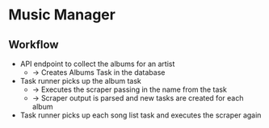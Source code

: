 # Music Manager

## Workflow

* API endpoint to collect the albums for an artist
    * -> Creates Albums Task in the database
* Task runner picks up the album task
    * -> Executes the scraper passing in the name from the task
    * -> Scraper output is parsed and new tasks are created for each album
* Task runner picks up each song list task and executes the scraper again
